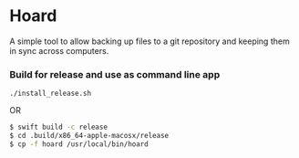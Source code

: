 # Hoard

A simple tool to allow backing up files to a git repository and keeping them in sync across computers.

### Build for release and use as command line app

`./install_release.sh`

OR

```bash
$ swift build -c release
$ cd .build/x86_64-apple-macosx/release
$ cp -f hoard /usr/local/bin/hoard
```

